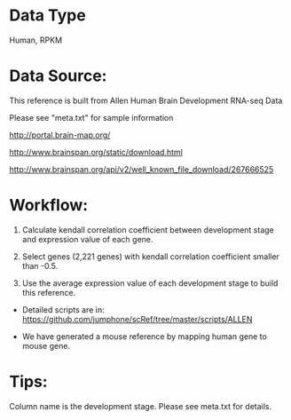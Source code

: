 # Data Type

Human, RPKM

# Data Source:

This reference is built from Allen Human Brain Development RNA-seq Data

Please see "meta.txt" for sample information

http://portal.brain-map.org/

http://www.brainspan.org/static/download.html

http://www.brainspan.org/api/v2/well_known_file_download/267666525

# Workflow:

1. Calculate kendall correlation coefficient between development stage and expression value of each gene.

2. Select genes (2,221 genes) with kendall correlation coefficient smaller than -0.5. 

3. Use the average expression value of each development stage to build this reference.

* Detailed scripts are in: https://github.com/jumphone/scRef/tree/master/scripts/ALLEN

* We have generated a mouse reference by mapping human gene to mouse gene.

# Tips:

Column name is the development stage. Please see meta.txt for details.

